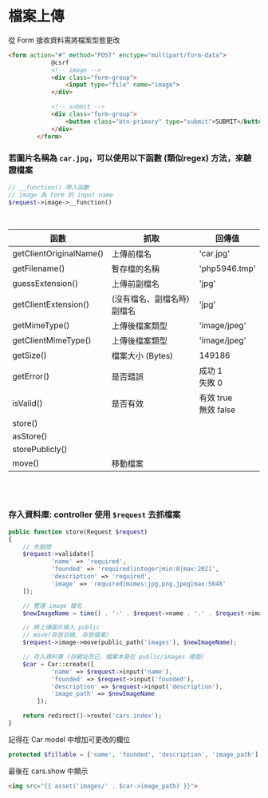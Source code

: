# 檔案上傳
從 Form 接收資料需將檔案型態更改
```html
<form action="#" method="POST" enctype="multipart/form-data">
            @csrf
            <!-- image -->
            <div class="form-group">
                <input type="file" name="image">
            </div>

            <!-- submit -->
            <div class="form-group">
                <button class="btn-primary" type="submit">SUBMIT</button>
            </div>
        </form>
```

### 若圖片名稱為 <code>car.jpg</code>，可以使用以下函數 (類似regex) 方法，來驗證檔案
```php
// __function() 帶入函數
// image 為 form 的 input name
$request->image->__function()
```
<br/>

|函數|抓取|回傳值|
|--|--|--|
|getClientOriginalName()|上傳前檔名|'car.jpg'|
|getFilename()|暫存檔的名稱|'php5946.tmp'|
|guessExtension()|上傳前副檔名|'jpg'|
|getClientExtension()|(沒有檔名、副檔名時)副檔名|'jpg'|
|getMimeType()|上傳後檔案類型|'image/jpeg'|
|getClientMimeType()|上傳後檔案類型|'image/jpeg'|
|getSize()|檔案大小 (Bytes)|149186 |
|getError()|是否錯誤|成功 1<br/>失敗 0|
|isValid()|是否有效|有效 true<br/>無效 false|
|store()|||
|asStore()|||
|storePublicly()|||
|move()|移動檔案||

<br/>

<br/>





### 存入資料庫: controller 使用 <code>$request</code> 去抓檔案
```php
public function store(Request $request)
{
    // 先驗證
    $request->validate([
            'name' => 'required',
            'founded' => 'required|integer|min:0|max:2021',
            'description' => 'required',
            'image' => 'required|mimes:jpg,png,jpeg|max:5048'
    ]);

    // 整理 image 檔名
    $newImageName = time() . '-' . $request->name . '.' . $request->image->extension();

    // 將上傳圖片移入 public
    // move(存放目錄, 存放檔案)
    $request->image->move(public_path('images'), $newImageName);

    // 存入資料庫 (存網址而已，檔案本身在 public/images 裡面)
    $car = Car::create([
            'name' => $request->input('name'),
            'founded' => $request->input('founded'),
            'description' => $request->input('description'),
            'image_path' => $newImageName
        ]);

    return redirect()->route('cars.index');
}
```
記得在 Car model 中增加可更改的欄位
```php
protected $fillable = ['name', 'founded', 'description', 'image_path'];
```
最後在 cars.show 中顯示
```html
<img src="{{ asset('images/' . $car->image_path) }}">
```